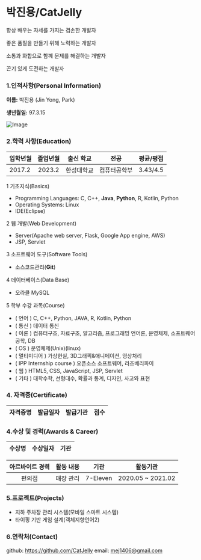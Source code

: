 # 박진용/CatJelly

항상 배우는 자세를 가지는 겸손한 개발자

좋은 품질을 만들기 위해 노력하는 개발자

소통과 화합으로 함꼐 문제를 해결하는 개발자

끈기 있게 도전하는 개발자

### 1.인적사항(Personal Information)  

  **이름:** 박진용 (Jin Yong, Park)
  
  **생년월일:** 97.3.15
  
  ![Image]()
  
### 2.학력 사항(Education)  

| 입학년월 | 졸업년월 | 출신 학교 |전공 | 평균/평점 | 
| :---         |     :---:      |        :---:   |    :---:      | :---:       |  
| 2017.2 | 2023.2 | 한성대학교   |컴퓨터공학부 | 3.43/4.5 |

<!--### 3. 보유기술(Technical Skills)-->

1  기초지식(Basics)
* Programming Languages: C, C++, **Java**, **Python**, R, Kotlin, Python
* Operating Systems: Linux
* IDE(Eclipse)

2 웹 개발(Web Development)
* Server(Apache web server, Flask, Google App engine, AWS)
* JSP, Servlet

3 소프트웨어 도구(Software Tools)
* 소스코드관리(__Git__)

4 데이터베이스(Data Base)
* 오라클 MySQL

5 학부 수강 과목(Course)
* ( 언어 ) C, C++, Python, JAVA, R, Kotlin, Python
* ( 통신 ) 데이터 통신 
* ( 이론 ) 컴퓨터구조, 자료구조, 알고리즘, 프로그래밍 언어론, 운영체제, 소프트웨어 공학, DB
* ( OS ) 운영체제(Unix)(linux)
* ( 멀티미디어 ) 가상현실, 3D그래픽&애니메이션, 영상처리
* ( IPP Internship course ) 오픈소스 소프트웨어, 라즈베리파이
* ( 웹 ) HTML5, CSS, JavaScript, JSP, Servlet
* ( 기타 ) 대학수학, 선형대수, 확률과 통계, 디자인, 사고와 표현  

### 4. 자격증(Certificate)

| 자격증명 | 발급일자  | 발급기관| 점수 | 
| :---         |     :---:      |     :---:   |   :---:   |  

### 4.수상 및 경력(Awards & Career)

| 수상명 | 수상일자 | 기관 |
| :---         |     :---      |         :---:    |


| 아르바이트 경력 | 활동 내용 |  기관  |  활동기관  |
| :-----: | :-----: | :-----: | :-----: |
|  편의점  | 매장 관리 | 7-Eleven | 2020.05 ~ 2021.02 |

### 5.프로젝트(Projects)
 - 지하 주차장 관리 시스템(모바일 스마트 시스템)
 - 타이핑 기반 게임 설계(객체지향언어2)

### 6.연락처(Contact)
github: https://github.com/CatJelly 
email: mej1406@gmail.com

